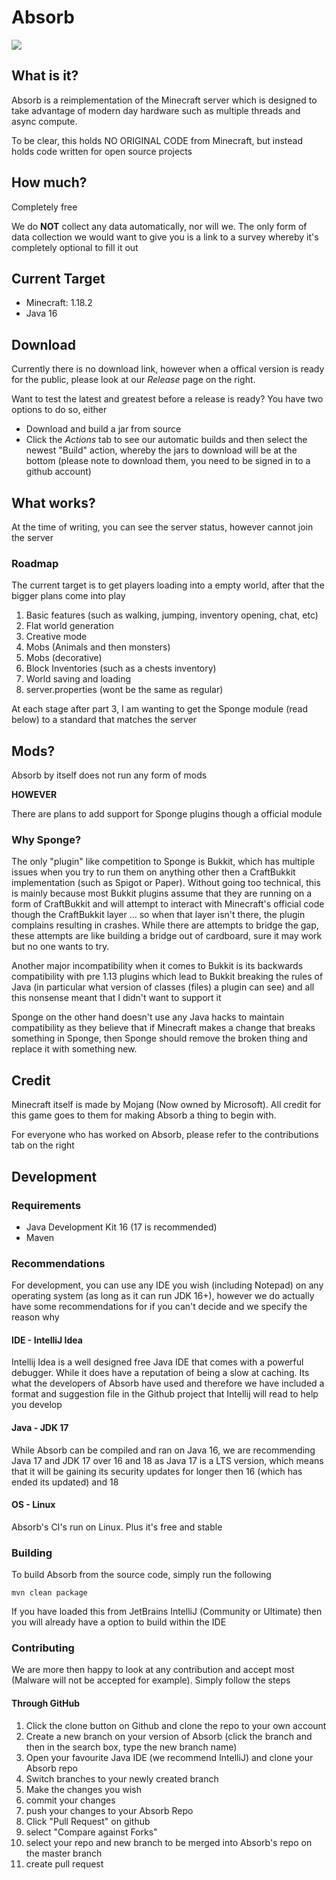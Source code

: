# Absorb

[![](https://jitpack.io/v/Absorb-Minecraft/Absorb-server.svg)](https://jitpack.io/#Absorb-Minecraft/Absorb-server)


## What is it?
Absorb is a reimplementation of the Minecraft server which is designed to take advantage of modern day hardware such 
as multiple threads and async compute. 

To be clear, this holds NO ORIGINAL CODE from Minecraft, but instead holds code written for open source projects

## How much?

Completely free

We do **NOT** collect any data automatically, nor will we. The only form of data collection we would want to give 
you is a link to a survey whereby it's completely optional to fill it out

## Current Target

- Minecraft: 1.18.2
- Java 16

## Download

Currently there is no download link, however when a offical version is ready for the public, please look at our 
*Release* page on the right.

Want to test the latest and greatest before a release is ready? You have two options to do so, either

- Download and build a jar from source
- Click the *Actions* tab to see our automatic builds and then select the newest "Build" action, whereby the jars to 
  download will be at the bottom (please note to download them, you need to be signed in to a github account)

## What works?
At the time of writing, you can see the server status, however cannot join the server


### Roadmap

The current target is to get players loading into a empty world, after that the bigger plans come into play

1. Basic features (such as walking, jumping, inventory opening, chat, etc)
2. Flat world generation
3. Creative mode
4. Mobs (Animals and then monsters)
5. Mobs (decorative)
6. Block Inventories (such as a chests inventory)
7. World saving and loading
8. server.properties (wont be the same as regular)

At each stage after part 3, I am wanting to get the Sponge module (read below) to a standard that matches the server

## Mods?
Absorb by itself does not run any form of mods

**HOWEVER**

There are plans to add support for Sponge plugins though a official module

### Why Sponge?
The only "plugin" like competition to Sponge is Bukkit, which has multiple issues when you try to run them on 
anything other then a CraftBukkit implementation (such as Spigot or Paper). Without going too technical, this is 
mainly because most Bukkit plugins assume that they are running on a form of CraftBukkit and will attempt to 
interact with Minecraft's official code though the CraftBukkit layer ... so when that layer isn't there, the plugin 
complains resulting in crashes. While there are attempts to bridge the gap, these attempts are like building a 
bridge out of cardboard, sure it may work but no one wants to try. 

Another major incompatibility when it comes to Bukkit is its backwards compatibility with pre 1.13 plugins which 
lead to Bukkit breaking the rules of Java (in particular what version of classes (files) a plugin can see) and all 
this nonsense meant that I didn't want to support it

Sponge on the other hand doesn't use any Java hacks to maintain compatibility as they believe that if Minecraft 
makes a change that breaks something in Sponge, then Sponge should remove the broken thing and replace it with 
something new.

## Credit

Minecraft itself is made by Mojang (Now owned by Microsoft). All credit for this game goes to them for making Absorb 
a thing to begin with. 

For everyone who has worked on Absorb, please refer to the contributions tab on the right

## Development

### Requirements

- Java Development Kit 16 (17 is recommended)
- Maven

### Recommendations
For development, you can use any IDE you wish (including Notepad) on any operating system (as long as it can run JDK 
16+), however we do actually have some recommendations for if you can't decide and we specify the reason why

#### IDE - IntelliJ Idea
Intellij Idea is a well designed free Java IDE that comes with a powerful debugger. While it does have a reputation 
of being a slow at caching. Its what the developers of Absorb have used and therefore we have included a format and 
suggestion file in the Github project that Intellij will read to help you develop 

#### Java - JDK 17
While Absorb can be compiled and ran on Java 16, we are recommending Java 17 and JDK 17 over 16 and 18 as Java 17 is 
a LTS version, which means that it will be gaining its security updates for longer then 16 (which has ended its 
updated) and 18

#### OS - Linux
Absorb's CI's run on Linux. Plus it's free and stable


### Building

To build Absorb from the source code, simply run the following

``mvn clean package``

If you have loaded this from JetBrains IntelliJ (Community or Ultimate) then you will already have a option to build 
within the IDE 

### Contributing

We are more then happy to look at any contribution and accept most (Malware will not be accepted for example). 
Simply follow the steps

#### Through GitHub

1. Click the clone button on Github and clone the repo to your own account
2. Create a new branch on your version of Absorb (click the branch and then in the search box, type the new branch 
   name)
3. Open your favourite Java IDE (we recommend IntelliJ) and clone your Absorb repo
4. Switch branches to your newly created branch
5. Make the changes you wish
6. commit your changes
7. push your changes to your Absorb Repo
8. Click "Pull Request" on github
9. select "Compare against Forks"
10. select your repo and new branch to be merged into Absorb's repo on the master branch
11. create pull request




